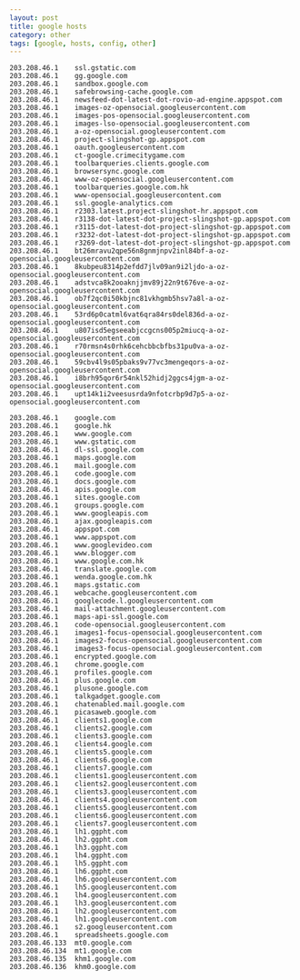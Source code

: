 ```yaml
---
layout: post
title: google hosts
category: other
tags: [google, hosts, config, other]
---
```


    203.208.46.1    ssl.gstatic.com
    203.208.46.1    gg.google.com
    203.208.46.1    sandbox.google.com
    203.208.46.1    safebrowsing-cache.google.com
    203.208.46.1    newsfeed-dot-latest-dot-rovio-ad-engine.appspot.com
    203.208.46.1    images-oz-opensocial.googleusercontent.com
    203.208.46.1    images-pos-opensocial.googleusercontent.com
    203.208.46.1    images-lso-opensocial.googleusercontent.com
    203.208.46.1    a-oz-opensocial.googleusercontent.com
    203.208.46.1    project-slingshot-gp.appspot.com
    203.208.46.1    oauth.googleusercontent.com
    203.208.46.1    ct-google.crimecitygame.com
    203.208.46.1    toolbarqueries.clients.google.com
    203.208.46.1    browsersync.google.com
    203.208.46.1    www-oz-opensocial.googleusercontent.com
    203.208.46.1    toolbarqueries.google.com.hk
    203.208.46.1    www-opensocial.googleusercontent.com
    203.208.46.1    ssl.google-analytics.com
    203.208.46.1    r2303.latest.project-slingshot-hr.appspot.com
    203.208.46.1    r3138-dot-latest-dot-project-slingshot-gp.appspot.com
    203.208.46.1    r3115-dot-latest-dot-project-slingshot-gp.appspot.com
    203.208.46.1    r3232-dot-latest-dot-project-slingshot-gp.appspot.com
    203.208.46.1    r3269-dot-latest-dot-project-slingshot-gp.appspot.com
    203.208.46.1    bt26mravu2qpe56n8gnmjnpv2inl84bf-a-oz-opensocial.googleusercontent.com
    203.208.46.1    8kubpeu8314p2efdd7jlv09an9i2ljdo-a-oz-opensocial.googleusercontent.com
    203.208.46.1    adstvca8k2ooaknjjmv89j22n9t676ve-a-oz-opensocial.googleusercontent.com
    203.208.46.1    ob7f2qc0i50kbjnc81vkhgmb5hsv7a8l-a-oz-opensocial.googleusercontent.com
    203.208.46.1    53rd6p0catml6vat6qra84rs0del836d-a-oz-opensocial.googleusercontent.com
    203.208.46.1    u807isd5egseeabjccgcns005p2miucq-a-oz-opensocial.googleusercontent.com
    203.208.46.1    r70rmsn4s0rhk6cehcbbcbfbs31pu0va-a-oz-opensocial.googleusercontent.com
    203.208.46.1    59cbv4l9s05pbaks9v77vc3mengeqors-a-oz-opensocial.googleusercontent.com
    203.208.46.1    i8brh95qor6r54nkl52hidj2ggcs4jgm-a-oz-opensocial.googleusercontent.com
    203.208.46.1    upt14k1i2veesusrda9nfotcrbp9d7p5-a-oz-opensocial.googleusercontent.com

    203.208.46.1    google.com
    203.208.46.1    google.hk
    203.208.46.1    www.google.com
    203.208.46.1    www.gstatic.com
    203.208.46.1    dl-ssl.google.com
    203.208.46.1    maps.google.com
    203.208.46.1    mail.google.com
    203.208.46.1    code.google.com
    203.208.46.1    docs.google.com
    203.208.46.1    apis.google.com
    203.208.46.1    sites.google.com
    203.208.46.1    groups.google.com
    203.208.46.1    www.googleapis.com
    203.208.46.1    ajax.googleapis.com
    203.208.46.1    appspot.com
    203.208.46.1    www.appspot.com
    203.208.46.1    www.googlevideo.com
    203.208.46.1    www.blogger.com
    203.208.46.1    www.google.com.hk
    203.208.46.1    translate.google.com
    203.208.46.1    wenda.google.com.hk
    203.208.46.1    maps.gstatic.com
    203.208.46.1    webcache.googleusercontent.com
    203.208.46.1    googlecode.l.googleusercontent.com
    203.208.46.1    mail-attachment.googleusercontent.com
    203.208.46.1    maps-api-ssl.google.com
    203.208.46.1    code-opensocial.googleusercontent.com
    203.208.46.1    images1-focus-opensocial.googleusercontent.com
    203.208.46.1    images2-focus-opensocial.googleusercontent.com
    203.208.46.1    images3-focus-opensocial.googleusercontent.com
    203.208.46.1    encrypted.google.com
    203.208.46.1    chrome.google.com
    203.208.46.1    profiles.google.com
    203.208.46.1    plus.google.com
    203.208.46.1    plusone.google.com
    203.208.46.1    talkgadget.google.com
    203.208.46.1    chatenabled.mail.google.com
    203.208.46.1    picasaweb.google.com
    203.208.46.1    clients1.google.com
    203.208.46.1    clients2.google.com
    203.208.46.1    clients3.google.com
    203.208.46.1    clients4.google.com
    203.208.46.1    clients5.google.com
    203.208.46.1    clients6.google.com
    203.208.46.1    clients7.google.com
    203.208.46.1    clients1.googleusercontent.com
    203.208.46.1    clients2.googleusercontent.com
    203.208.46.1    clients3.googleusercontent.com
    203.208.46.1    clients4.googleusercontent.com
    203.208.46.1    clients5.googleusercontent.com
    203.208.46.1    clients6.googleusercontent.com
    203.208.46.1    clients7.googleusercontent.com
    203.208.46.1    lh1.ggpht.com
    203.208.46.1    lh2.ggpht.com
    203.208.46.1    lh3.ggpht.com
    203.208.46.1    lh4.ggpht.com
    203.208.46.1    lh5.ggpht.com
    203.208.46.1    lh6.ggpht.com
    203.208.46.1    lh6.googleusercontent.com
    203.208.46.1    lh5.googleusercontent.com
    203.208.46.1    lh4.googleusercontent.com
    203.208.46.1    lh3.googleusercontent.com
    203.208.46.1    lh2.googleusercontent.com
    203.208.46.1    lh1.googleusercontent.com
    203.208.46.1    s2.googleusercontent.com
    203.208.46.1    spreadsheets.google.com
    203.208.46.133  mt0.google.com
    203.208.46.134  mt1.google.com
    203.208.46.135  khm1.google.com
    203.208.46.136  khm0.google.com
